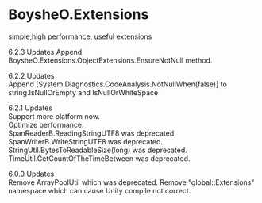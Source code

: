 # BoysheO.Extensions

simple,high performance, useful extensions

6.2.3 Updates
Append BoysheO.Extensions.ObjectExtensions.EnsureNotNull method.

6.2.2 Updates  
Append [System.Diagnostics.CodeAnalysis.NotNullWhen(false)] to string.IsNullOrEmpty and IsNullOrWhiteSpace

6.2.1 Updates  
Support more platform now.  
Optimize performance.  
SpanReaderB.ReadingStringUTF8 was deprecated.  
SpanWriterB.WriteStringUTF8 was deprecated.  
StringUtil.BytesToReadableSize(long) was deprecated.  
TimeUtil.GetCountOfTheTimeBetween was deprecated.  

6.0.0 Updates  
Remove ArrayPoolUtil which was deprecated.
Remove "global::Extensions" namespace which can cause Unity compile not correct.